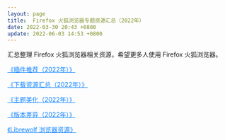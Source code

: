```yaml
---
layout: page
title:  Firefox 火狐浏览器专题资源汇总（2022年）
date: 2022-03-30 20:43 +0800
update: 2022-06-03 14:53 +0800
---
```


汇总整理 Firefox 火狐浏览器相关资源，希望更多人使用 Firefox 火狐浏览器。

<a href="./addons/" style="color:#0c82ff;">《插件推荐（2022年）》</a>

<a href="./resource/" style="color:#0c82ff;">《下载资源汇总（2022年）》</a>

<a href="./theme/" style="color:#0c82ff;">《主题美化（2022年）》</a>

<a href="./version/" style="color:#0c82ff;">《版本差异（2022年）》</a>

<a href="./librewolf/" style="color:#0c82ff;">《Librewolf 浏览器资源》</a>
